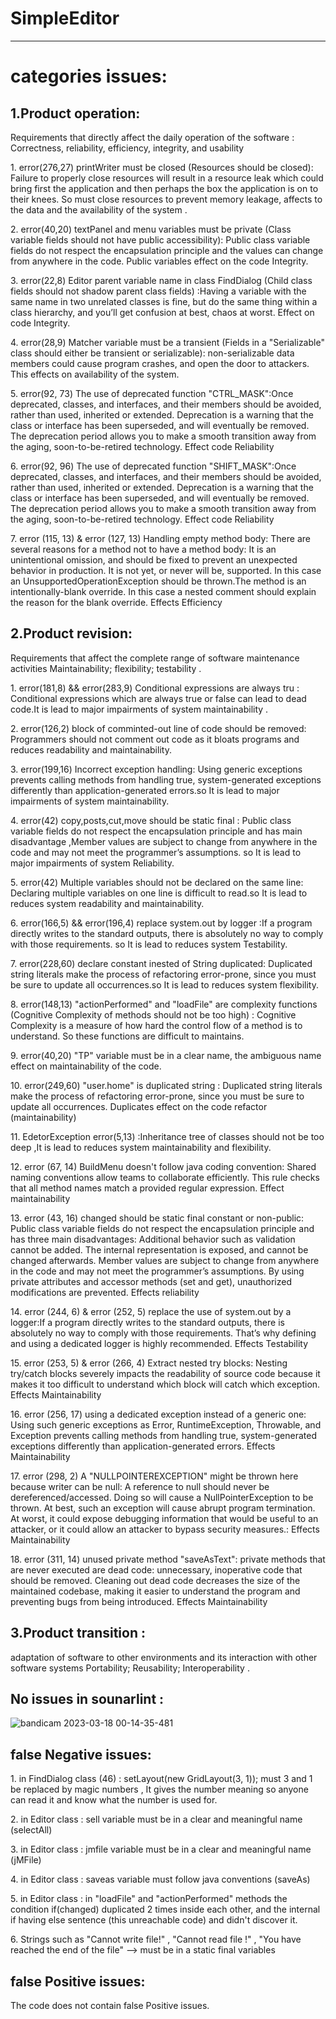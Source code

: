 # SimpleEditor

---------
# categories issues:

## 1.Product operation:
<p> Requirements that directly affect the daily operation of the software :
Correctness, reliability, efficiency, integrity, and usability</p>
 <p>1. error(276,27) printWriter must be closed (Resources should be closed): Failure to properly close resources will result in a resource leak which could bring first the application and then perhaps the box the application is on to their knees. So must close resources to prevent memory leakage, affects to the data and the availability of the system . </p>
<p>2. error(40,20) textPanel and menu variables must be private (Class variable fields should not have public accessibility): Public class variable fields do not respect the encapsulation principle and the values can change from anywhere in the code. Public variables effect on the code Integrity. </p>
<p>3. error(22,8) Editor parent variable name in class FindDialog (Child class fields should not shadow parent class fields) :Having a variable with the same name in two unrelated classes is fine, but do the same thing within a class hierarchy, and you’ll get confusion at best, chaos at worst. Effect on code Integrity.  </p>
<p>4. error(28,9) Matcher variable must be a transient (Fields in a "Serializable" class should either be transient or serializable): non-serializable data members could cause program crashes, and open the door to attackers. This effects on availability of the system. </p>
<p>5. error(92, 73) The use of deprecated function "CTRL_MASK":Once deprecated, classes, and interfaces, and their members should be avoided, rather than used, inherited or extended. Deprecation is a warning that the class or interface has been superseded, and will eventually be removed. The deprecation period allows you to make a smooth transition away from the aging, soon-to-be-retired technology. Effect code Reliability</p>
<p>6. error(92, 96) The use of deprecated function "SHIFT_MASK":Once deprecated, classes, and interfaces, and their members should be avoided, rather than used, inherited or extended. Deprecation is a warning that the class or interface has been superseded, and will eventually be removed. The deprecation period allows you to make a smooth transition away from the aging, soon-to-be-retired technology. Effect code Reliability</p>
<p>7. error (115, 13) & error (127, 13) Handling empty method body: There are several reasons for a method not to have a method body: It is an unintentional omission, and should be fixed to prevent an unexpected behavior in production. It is not yet, or never will be, supported. In this case an UnsupportedOperationException should be thrown.The method is an intentionally-blank override. In this case a nested comment should explain the reason for the blank override. Effects Efficiency</p>

## 2.Product revision:
<p>Requirements that affect the complete range of software maintenance activities
 Maintainability;  flexibility;  testability .</P>
 <p>1. error(181,8) && error(283,9) Conditional expressions are always tru : 
 Conditional expressions which are always true or false can lead to dead code.It is lead to major impairments of system maintainability .</p>
  <p>2. error(126,2) block of comminted-out line of code should be removed: Programmers should not comment out code as it bloats programs and reduces readability and maintainability.</p>
  <p>3. error(199,16) Incorrect exception handling: Using generic exceptions prevents calling methods from handling true, system-generated exceptions differently than application-generated errors.so It is lead to major impairments of system maintainability.</p>
  <p>4. error(42) copy,posts,cut,move should be static final : Public class variable fields do not respect the encapsulation principle and has main disadvantage ,Member values are subject to change from anywhere in the code and may not meet the programmer’s assumptions. so It is lead to major impairments of system Reliability.</p>
<p>5. error(42) Multiple variables should not be declared on the same line: Declaring multiple variables on one line is difficult to read.so It is lead to reduces system readability and maintainability.</p>
<p>6. error(166,5) && error(196,4) replace system.out by logger :If a program directly writes to the standard outputs, there is absolutely no way to comply with those requirements. so It is lead to reduces system Testability.</p>
 <p>7. error(228,60) declare constant inested of String duplicated: Duplicated string literals make the process of refactoring error-prone, since you must be sure to update all occurrences.so It is lead to reduces system flexibility.</P>
 <p>8. error(148,13) "actionPerformed" and "loadFile" are complexity functions (Cognitive Complexity of methods should not be too high) : Cognitive Complexity is a measure of how hard the control flow of a method is to understand. So these functions are difficult to maintains.</p>
<p>9. error(40,20) "TP" variable must be in a clear name, the ambiguous name effect on maintainability of the code. </p>
<p>10. error(249,60) "user.home" is duplicated string : Duplicated string literals make the process of refactoring error-prone, since you must be sure to update all occurrences. Duplicates effect on the code refactor (maintainability) </p>
<p>11. EdetorException error(5,13) :Inheritance tree of classes should not be too deep ,It is lead to reduces system maintainability and flexibility.
<p>12. error (67, 14) BuildMenu doesn't follow java coding convention: Shared naming conventions allow teams to collaborate efficiently. This rule checks that all method names match a provided regular expression. Effect maintainability</p>
<p>13. error (43, 16) changed should be static final constant or non-public: Public class variable fields do not respect the encapsulation principle and has three main disadvantages: Additional behavior such as validation cannot be added. The internal representation is exposed, and cannot be changed afterwards. Member values are subject to change from anywhere in the code and may not meet the programmer’s assumptions. By using private attributes and accessor methods (set and get), unauthorized modifications are prevented. Effects reliability</p>
<p>14. error (244, 6) & error (252, 5) replace the use of system.out by a logger:If a program directly writes to the standard outputs, there is absolutely no way to comply with those requirements. That’s why defining and using a dedicated logger is highly recommended. Effects Testability</p>
<p>15. error (253, 5) & error (266, 4) Extract nested try blocks: Nesting try/catch blocks severely impacts the readability of source code because it makes it too difficult to understand which block will catch which exception. Effects Maintainability</p>
<p>16. error (256, 17) using a dedicated exception instead of a generic one: Using such generic exceptions as Error, RuntimeException, Throwable, and Exception prevents calling methods from handling true, system-generated exceptions differently than application-generated errors. Effects Maintainability</p>
<p>17. error (298, 2) A "NULLPOINTEREXCEPTION" might be thrown here because writer can be null: A reference to null should never be dereferenced/accessed. Doing so will cause a NullPointerException to be thrown. At best, such an exception will cause abrupt program termination. At worst, it could expose debugging information that would be useful to an attacker, or it could allow an attacker to bypass security measures.: Effects Maintainability</p>
<p>18. error (311, 14) unused private method "saveAsText": private methods that are never executed are dead code: unnecessary, inoperative code that should be removed. Cleaning out dead code decreases the size of the maintained codebase, making it easier to understand the program and preventing bugs from being introduced. Effects Maintainability</p>

## 3.Product transition :
<p> adaptation of software to other environments and its interaction with other software systems
Portability;  Reusability;  Interoperability .</p>

## No issues in sounarlint :
![bandicam 2023-03-18 00-14-35-481](https://user-images.githubusercontent.com/113710703/226062763-6b150116-8e02-4afa-9057-0064dd663107.jpg)

## false Negative issues:
 <p>1. in FindDialog class (46) : setLayout(new GridLayout(3, 1)); must 3 and 1 be replaced by magic numbers , It gives the number meaning so anyone can read it and know what the number is used for.</p>
 <P>2. in Editor class : sell variable must be in a clear and meaningful name (selectAll) </P>
 <P>3. in Editor class : jmfile variable must be in a clear and meaningful name (jMFile) </P> 
 <p>4.  in Editor class : saveas variable must follow java conventions (saveAs) </p>
 <P>5. in Editor class : in "loadFile" and "actionPerformed" methods the condition if(changed) duplicated 2 times inside each other, and the internal if having else sentence (this unreachable code) and didn't discover it. </P>
 <p>6. Strings such as "Cannot write file!" , "Cannot read file !" , "You have reached the end of the file" --> must be in a static final variables </p>

## false Positive issues:
The code does not contain false Positive issues.


